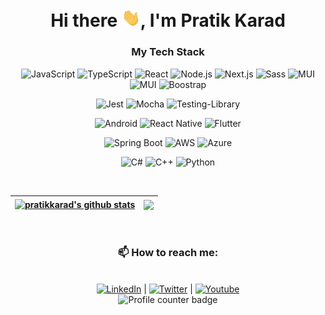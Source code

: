<h1 align="center">Hi there <img src="./assets/wave.gif" width="30px">, I'm Pratik Karad</h1>
<div align='center'>

### My Tech Stack

<p>

![JavaScript](https://img.shields.io/badge/-JavaScript-F7DF1E?style=flat-square&logo=javascript&logoColor=000000&labelColor=%F7DF1E&color=%23FFCE5A)
![TypeScript](https://img.shields.io/badge/-TypeScript-007ACC?style=flat-square&logo=typescript&logoColor=white)
![React](https://img.shields.io/badge/-React-%23282C34?style=flat-square&logo=react)
![Node.js](https://img.shields.io/badge/-Node.js-339933?style=flat-square&logo=nodedotjs&logoColor=fff)
![Next.js](https://img.shields.io/badge/-Next.js-000?style=flat-square&logo=nextdotjs)
![Sass](https://img.shields.io/badge/-Sass-%23CC6699?style=flat-square&logo=sass&logoColor=ffffff)
![MUI](https://img.shields.io/badge/-MaterialUI-007FFF?style=flat-square&logo=mui&logoColor=fff)
![MUI](https://img.shields.io/badge/-Storybook-FF4785?style=flat-square&logo=storybook&logoColor=fff)
![Boostrap](https://img.shields.io/badge/-Bootstrap-7952B3?style=flat-square&logo=bootstrap&logoColor=fff)


![Jest](https://img.shields.io/badge/-Jest-%23C21325?style=flat-square&logo=jest&logoColor=white)
![Mocha](https://img.shields.io/badge/-Mocha-%238D6748?style=flat-square&logo=mocha&logoColor=white)
![Testing-Library](https://img.shields.io/badge/-Testing_Library-%23E33332?style=flat-square&logo=testing-library&logoColor=white)


![Android](https://img.shields.io/badge/Android-3DDC84?style=flat-square&logo=android&logoColor=white)
![React Native](https://img.shields.io/badge/React_Native-%2320232a.svg?style=flat-square&logo=react&logoColor=%2361DAFB)
![Flutter](https://img.shields.io/badge/Flutter-%2302569B.svg?style=flat-square&logo=Flutter&logoColor=white)


![Spring Boot](https://img.shields.io/badge/Spring_Boot-%236DB33F.svg?style=flat-square&logo=spring&logoColor=white)
![AWS](https://img.shields.io/badge/AWS-%23FF9900.svg?style=flat-square&logo=amazon-aws&logoColor=white)
![Azure](https://img.shields.io/badge/Azure-%230072C6.svg?style=flat-square&logo=microsoftazure&logoColor=white)


![C#](https://img.shields.io/badge/C%23-%23239120.svg?style=flat-square&logo=c-sharp&logoColor=white)
![C++](https://img.shields.io/badge/C++-%2300599C.svg?style=flat-square&logo=c%2B%2B&logoColor=white)
![Python](https://img.shields.io/badge/Python-3670A0?style=flat-square&logo=python&logoColor=ffdd54)

</p>
</div>
<tr>
<div align="center">
<br/>

| <a href="https://github.com/pratikkarad/github-readme-stats"><img align="center" src="https://github-readme-stats.vercel.app/api?username=pratikkarad&show_icons=true&include_all_commits=true&theme=prussian&hide_border=true" alt="pratikkarad's github stats" /> | <a href="https://github.com/pratikkarad/github-readme-stats"><img align="center" src="https://github-readme-stats.vercel.app/api/top-langs/?username=pratikkarad&layout=compact&theme=prussian&hide_border=true" /></a> |
| ------------------------------------------------------------------------------------------------------------------------------------------------------------------------------------------------------------------------------------------------------------------- | ----------------------------------------------------------------------------------------------------------------------------------------------------------------------------------------------------------------------- |

<br />

### 📫 How to reach me:

<br />
<a href="https://www.linkedin.com/in/pratikkarad/"><img src="https://img.shields.io/badge/Follow @pratikarad-%230077B5.svg?style=flat-square&logo=linkedin&logoColor=white" alt="LinkedIn"></a> | 
<a href="https://www.linkedin.com/in/pratikkarad/"><img src="https://img.shields.io/twitter/follow/pratiksometimes?style=social" alt="Twitter"></a> | 
<a href="https://www.youtube.com/channel/UCuekmxrxA7fAMYJJfRph03w"><img src="https://img.shields.io/youtube/channel/subscribers/UCuekmxrxA7fAMYJJfRph03w?style=social" alt="Youtube"></a>
</div>
<div align="center">
<img src="https://komarev.com/ghpvc/?username=pratikkarad&style=flat-square&color=blue" alt="Profile counter badge" />
</div>
<!--
**pratikkarad/pratikkarad** is a ✨ _special_ ✨ repository because its `README.md` (this file) appears on your GitHub profile.

Here are some ideas to get you started:

- 🔭 I’m currently working on ...
- 🌱 I’m currently learning ...
- 👯 I’m looking to collaborate on ...
- 🤔 I’m looking for help with ...
- 💬 Ask me about ...
- 📫 How to reach me: ...
- 😄 Pronouns: ...
- ⚡ Fun fact: ...
  -->

<!-- Get icons on https://ileriayo.github.io/markdown-badges/ -->
